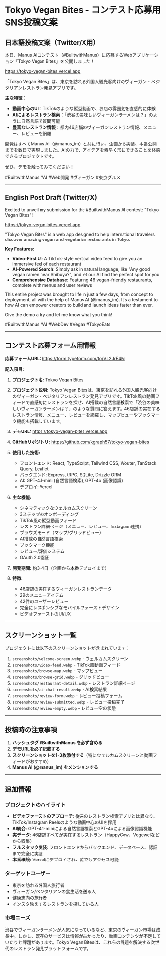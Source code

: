 # Tokyo Vegan Bites - コンテスト応募用SNS投稿文案

## 日本語投稿文案（Twitter/X用）

本日、Manus AIコンテスト（#BuiltwithManus）に応募するWebアプリケーション「Tokyo Vegan Bites」を公開しました！

https://tokyo-vegan-bites.vercel.app

「Tokyo Vegan Bites」は、東京を訪れる外国人観光客向けのヴィーガン・ベジタリアンレストラン発見アプリです。

**主な特徴：**
- **動画中心のUI**：TikTokのような縦型動画で、お店の雰囲気を直感的に体験
- **AIによるレストラン検索**：「渋谷の美味しいヴィーガンラーメンは？」のように自然言語で質問可能
- **豊富なレストラン情報**：都内46店舗のヴィーガンレストラン情報、メニュー、レビューを網羅

開発はすべてManus AI（@manus_im）と共に行い、企画から実装、本番公開までを数日で実現しました。AIの力で、アイデアを素早く形にできることを体感できるプロジェクトです。

ぜひ、デモを触ってみてください！

#BuiltwithManus #AI #Web開発 #ヴィーガン #東京グルメ

---

## English Post Draft (Twitter/X)

Excited to unveil my submission for the #BuiltwithManus AI contest: "Tokyo Vegan Bites"!

https://tokyo-vegan-bites.vercel.app

"Tokyo Vegan Bites" is a web app designed to help international travelers discover amazing vegan and vegetarian restaurants in Tokyo.

**Key Features:**
- **Video-First UI**: A TikTok-style vertical video feed to give you an immersive feel of each restaurant
- **AI-Powered Search**: Simply ask in natural language, like "Any good vegan ramen near Shibuya?", and let our AI find the perfect spot for you
- **Comprehensive Database**: Featuring 46 vegan-friendly restaurants, complete with menus and user reviews

This entire project was brought to life in just a few days, from concept to deployment, all with the help of Manus AI (@manus_im). It's a testament to how AI can empower creators to build and launch ideas faster than ever.

Give the demo a try and let me know what you think!

#BuiltwithManus #AI #WebDev #Vegan #TokyoEats

---

## コンテスト応募フォーム用情報

**応募フォームURL:** https://form.typeform.com/to/VL2JrE4M

**記入項目:**

1. **プロジェクト名:** Tokyo Vegan Bites

2. **プロジェクト説明:**
   Tokyo Vegan Bitesは、東京を訪れる外国人観光客向けのヴィーガン・ベジタリアンレストラン発見アプリです。TikTok風の動画フィードで直感的にレストランを探せ、AI搭載の自然言語検索で「渋谷の美味しいヴィーガンラーメンは？」のような質問に答えます。46店舗の実在するレストラン情報、メニュー、レビューを網羅し、マップビューやブックマーク機能も搭載しています。

3. **デモURL:** https://tokyo-vegan-bites.vercel.app

4. **GitHubリポジトリ:** https://github.com/kgraph57/tokyo-vegan-bites

5. **使用した技術:**
   - フロントエンド: React, TypeScript, Tailwind CSS, Wouter, TanStack Query, Leaflet
   - バックエンド: Express, tRPC, SQLite, Drizzle ORM
   - AI: GPT-4.1-mini (自然言語検索), GPT-4o (画像認識)
   - デプロイ: Vercel

6. **主な機能:**
   - シネマティックなウェルカムスクリーン
   - 3ステップのオンボーディング
   - TikTok風の縦型動画フィード
   - レストラン詳細ページ（メニュー、レビュー、Instagram連携）
   - ブラウズモード（マップ/グリッドビュー）
   - AI搭載の自然言語検索
   - ブックマーク機能
   - レビュー/評価システム
   - OAuth 2.0認証

7. **開発期間:** 約3-4日（企画から本番デプロイまで）

8. **特徴:**
   - 46店舗の実在するヴィーガンレストランデータ
   - 29のメニューアイテム
   - 42件のユーザーレビュー
   - 完全にレスポンシブなモバイルファーストデザイン
   - ビデオファーストのUI/UX

---

## スクリーンショット一覧

プロジェクトには以下のスクリーンショットが含まれています：

1. `screenshots/welcome-screen.webp` - ウェルカムスクリーン
2. `screenshots/video-feed.webp` - TikTok風動画フィード
3. `screenshots/browse-map.webp` - マップビュー
4. `screenshots/browse-grid.webp` - グリッドビュー
5. `screenshots/restaurant-detail.webp` - レストラン詳細ページ
6. `screenshots/ai-chat-result.webp` - AI検索結果
7. `screenshots/review-form.webp` - レビュー投稿フォーム
8. `screenshots/review-submitted.webp` - レビュー投稿完了
9. `screenshots/review-empty.webp` - レビュー空の状態

---

## 投稿時の注意事項

1. **ハッシュタグ #BuiltwithManus を必ず含める**
2. **デモURLを必ず記載する**
3. **スクリーンショットを1-3枚添付する**（特にウェルカムスクリーンと動画フィードがおすすめ）
4. **Manus AI (@manus_im) をメンションする**

---

## 追加情報

### プロジェクトのハイライト

- **ビデオファーストのアプローチ**: 従来のレストラン検索アプリとは異なり、TikTok/Instagram Reelsのような動画中心のUIを採用
- **AI統合**: GPT-4.1-miniによる自然言語検索とGPT-4oによる画像認識機能
- **実データ**: 46店舗すべてが実在するレストラン（HappyCow、Vegewelなどから収集）
- **フルスタック実装**: フロントエンドからバックエンド、データベース、認証まで完全に実装
- **本番環境**: Vercelにデプロイされ、誰でもアクセス可能

### ターゲットユーザー

- 東京を訪れる外国人旅行者
- ヴィーガン/ベジタリアンの食生活を送る人
- 健康志向の旅行者
- インスタ映えするレストランを探している人

### 市場ニーズ

渋谷でヴィーガンラーメンが人気になっているなど、東京のヴィーガン市場は成長中。しかし、既存のサービスは情報が古かったり、動画コンテンツが不足していたりと課題があります。Tokyo Vegan Bitesは、これらの課題を解決する次世代のレストラン発見プラットフォームです。

